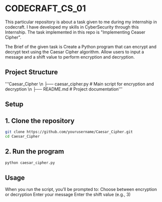 # CODECRAFT_CS_01

This particular repository is about a task given to me during my internship in codecraft. I have developed my skills in CyberSecurity through this Internship. The task implemented in this repo is "Implementing Ceaser Cipher".  

The Brief of the given task is Create a Python program that can encrypt and decrypt text using the Caesar Cipher algorithm. Allow users to input a message and a shift value to perform encryption and decryption.

## Project Structure

'''Caesar_Cipher \n
├── caesar_cipher.py # Main script for encryption and decryption \n
├── README.md # Project documentation'''

## Setup

## 1. Clone the repository

```bash
git clone https://github.com/yourusername/Caesar_Cipher.git
cd Caesar_Cipher
```

## 2. Run the program

```bash
python caesar_cipher.py
```

## Usage
When you run the script, you’ll be prompted to:
Choose between encryption or decryption
Enter your message
Enter the shift value (e.g., 3)

